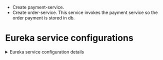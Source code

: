 - Create payment-service.
- Create order-service. This service invokes the payment service so the order payment is stored in db.

# Eureka service configurations
<details>
  <summary>Eureka service configuration details</summary>
  
  ####  Main application java class
  ```java
package com.eurekaserver;

import org.springframework.boot.SpringApplication;
import org.springframework.boot.autoconfigure.SpringBootApplication;
import org.springframework.cloud.netflix.eureka.server.EnableEurekaServer;

@EnableEurekaServer
@SpringBootApplication
public class EurekaServerApplication {

	public static void main(String[] args) {
		SpringApplication.run(EurekaServerApplication.class, args);
	}
}
  ```
 ##### application.properties
 
 ```
spring.application.name=eureka-service
server.port=8761

eureka.client.register-with-eureka=false
eureka.client.fetch-registry=false
 ```
</details>
